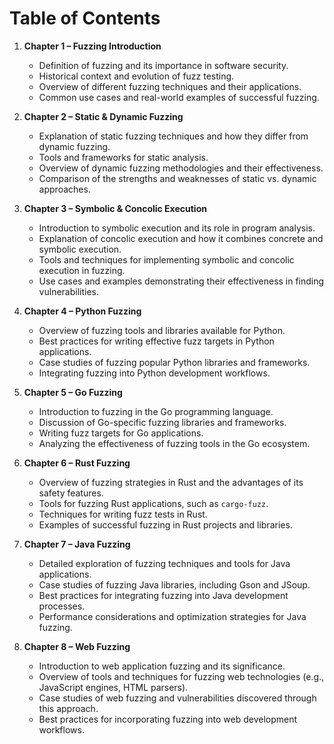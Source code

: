 # Table of Contents

1. **Chapter 1 – Fuzzing Introduction**
   - Definition of fuzzing and its importance in software security.
   - Historical context and evolution of fuzz testing.
   - Overview of different fuzzing techniques and their applications.
   - Common use cases and real-world examples of successful fuzzing.

2. **Chapter 2 – Static & Dynamic Fuzzing**
   - Explanation of static fuzzing techniques and how they differ from dynamic fuzzing.
   - Tools and frameworks for static analysis.
   - Overview of dynamic fuzzing methodologies and their effectiveness.
   - Comparison of the strengths and weaknesses of static vs. dynamic approaches.

3. **Chapter 3 – Symbolic & Concolic Execution**
   - Introduction to symbolic execution and its role in program analysis.
   - Explanation of concolic execution and how it combines concrete and symbolic execution.
   - Tools and techniques for implementing symbolic and concolic execution in fuzzing.
   - Use cases and examples demonstrating their effectiveness in finding vulnerabilities.

4. **Chapter 4 – Python Fuzzing**
   - Overview of fuzzing tools and libraries available for Python.
   - Best practices for writing effective fuzz targets in Python applications.
   - Case studies of fuzzing popular Python libraries and frameworks.
   - Integrating fuzzing into Python development workflows.

5. **Chapter 5 – Go Fuzzing**
   - Introduction to fuzzing in the Go programming language.
   - Discussion of Go-specific fuzzing libraries and frameworks.
   - Writing fuzz targets for Go applications.
   - Analyzing the effectiveness of fuzzing tools in the Go ecosystem.

6. **Chapter 6 – Rust Fuzzing**
   - Overview of fuzzing strategies in Rust and the advantages of its safety features.
   - Tools for fuzzing Rust applications, such as `cargo-fuzz`.
   - Techniques for writing fuzz tests in Rust.
   - Examples of successful fuzzing in Rust projects and libraries.

7. **Chapter 7 – Java Fuzzing**
   - Detailed exploration of fuzzing techniques and tools for Java applications.
   - Case studies of fuzzing Java libraries, including Gson and JSoup.
   - Best practices for integrating fuzzing into Java development processes.
   - Performance considerations and optimization strategies for Java fuzzing.

8. **Chapter 8 – Web Fuzzing**
   - Introduction to web application fuzzing and its significance.
   - Overview of tools and techniques for fuzzing web technologies (e.g., JavaScript engines, HTML parsers).
   - Case studies of web fuzzing and vulnerabilities discovered through this approach.
   - Best practices for incorporating fuzzing into web development workflows.
